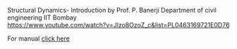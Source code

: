 Structural Dynamics- Introduction by Prof. P. Banerji Department of civil engineering IIT Bombay <br>
<a href="https://www.youtube.com/watch?v=Jlzo8OzoZ_c&list=PL0463169721E0D76">https://www.youtube.com/watch?v=Jlzo8OzoZ_c&list=PL0463169721E0D76</a>

For manual <a href="images/manual_exp8.pdf" target="_blank">click here</a>
